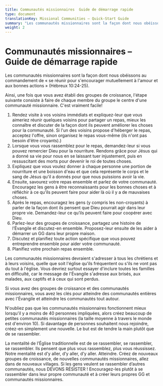 ```yaml
---
title: Communautés missionnaires  Guide de démarrage rapide
type: document
translationKey: Missional Communities – Quick-Start Guide
summary: "Les communautés missionnaires sont la façon dont nous obéissons au commandement de « se réunir pour s'encourager mutuellement à l'amour et aux bonnes actions » (Hébreux 10:24-25)."
weight: 2
---
```

# Communautés missionnaires – Guide de démarrage rapide

Les communautés missionnaires sont la façon dont nous obéissons au commandement de « se réunir pour s'encourager mutuellement à l'amour et aux bonnes actions » (Hébreux 10:24-25).

Ainsi, une fois que vous avez établi des groupes de croissance, l'étape suivante consiste à faire de chaque membre du groupe le centre d'une communauté missionnaire. C'est vraiment facile!

1.  Rendez visite à vos voisins immédiats et expliquez-leur que vous aimeriez réunir quelques voisins pour partager un repas, mieux les connaître et discuter de la façon dont ils peuvent améliorer les choses pour la communauté. Si l'un des voisins propose d'héberger le repas, acceptez l'offre, sinon organisez le repas vous-même (ils n'ont pas besoin d'être croyants).)
2.  Lorsque vous vous rassemblez pour le repas, demandez-leur si vous pouvez remercier Dieu pour la nourriture. Rendons grâce pour Jésus qui a donné sa vie pour nous en se laissant tuer injustement, puis en ressuscitant des morts pour devenir le roi de toutes choses.
3.  Expliquez que vous voulez donner à chaque personne une portion de nourriture et une boisson d'eau et que cela représente le corps et le sang de Jésus qu'il a donnés pour que nous puissions avoir la vie.
4.  Ensuite, savourez votre repas ensemble et parlez de votre communauté. Encouragez les gens à être reconnaissants pour les bonnes choses et à réfléchir à ce qu’ils peuvent faire pour aider là où il y a de mauvaises choses.
5.  Après le repas, encouragez les gens (y compris les non-croyants) à parler de la façon dont ils pensent que Dieu pourrait agir dans leur propre vie. Demandez-leur ce qu’ils peuvent faire pour coopérer avec Dieu.
6.  Parlez-leur des groupes de croissance, partagez une histoire de l’Évangile et discutez-en ensemble. Proposez-leur ensuite de les aider à démarrer un GG dans leur propre maison.
7.  Discutez et planifiez toute action spécifique que vous pouvez entreprendre ensemble pour aider votre communauté.
8.  Planifiez votre prochain repas ensemble.

Les communautés missionnaires devraient s'adresser à tous les chrétiens et à leurs voisins, quelle que soit l'église qu'ils fréquentent ou s'ils ne vont pas du tout à l'église. Vous devriez surtout essayer d'inclure toutes les familles en difficulté, car le message de l'Évangile s'adresse aux brisés, aux malades, aux captifs et à ceux qui sont perdus.

Si vous avez des groupes de croissance et des communautés missionnaires, vous avez les clés pour atteindre des communautés entières avec l'Évangile et atteindre les communautés tout autour.

N'oubliez pas que les communautés missionnaires fonctionnent mieux lorsqu'il y a moins de 40 personnes impliquées, alors créez beaucoup de petites communautés missionnaires (la taille moyenne à travers le monde est d'environ 10). Si davantage de personnes souhaitent nous rejoindre, créez-en simplement une nouvelle. Le but est de tendre la main plutôt que de se rassembler.

La mentalité de l’Église traditionnelle est de se rassembler, se rassembler, se rassembler. Ils pensent que plus vous rassemblez, plus vous réussissez. Notre mentalité est d’y aller, d’y aller, d’y aller. Atteindre. Créez de nouveaux groupes de croissance, de nouvelles communautés missionnaires, allez dans de nouveaux villages. Si les gens veulent se rassembler d’autres communautés, nous DEVONS RÉSISTER ! Encouragez-les plutôt à se rassembler dans leur propre communauté et à créer leurs propres GG et communautés missionnaires.
